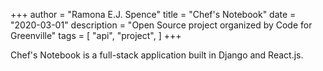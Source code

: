 +++
author = "Ramona E.J. Spence"
title = "Chef's Notebook"
date = "2020-03-01"
description = "Open Source project organized by Code for Greenville"
tags = [
    "api", "project",
]
+++

Chef's Notebook is a full-stack application built in Django and React.js. 
